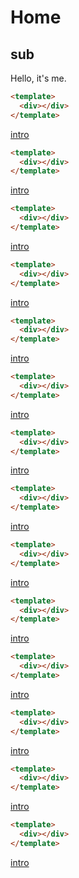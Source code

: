 # Home

## sub

Hello, it's me.

```html
<template>
  <div></div>
</template>
```

[intro](intro)
```html
<template>
  <div></div>
</template>
```

[intro](#/intro)
```html
<template>
  <div></div>
</template>
```

[intro](#/intro)
```html
<template>
  <div></div>
</template>
```

[intro](#/intro)
```html
<template>
  <div></div>
</template>
```

[intro](#/intro)
```html
<template>
  <div></div>
</template>
```

[intro](#/intro)
```html
<template>
  <div></div>
</template>
```

[intro](#/intro)
```html
<template>
  <div></div>
</template>
```

[intro](#/intro)
```html
<template>
  <div></div>
</template>
```

[intro](#/intro)
```html
<template>
  <div></div>
</template>
```

[intro](#/intro)
```html
<template>
  <div></div>
</template>
```

[intro](#/intro)
```html
<template>
  <div></div>
</template>
```

[intro](#/intro)
```html
<template>
  <div></div>
</template>
```

[intro](#/intro)
```html
<template>
  <div></div>
</template>
```

[intro](#/intro)
